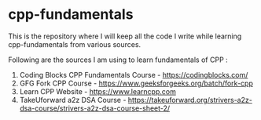 # cpp-fundamentals
This is the repository where I will keep all the code I write while learning cpp-fundamentals from various sources.

Following are the sources I am using to learn fundamentals of CPP :
1. Coding Blocks CPP Fundamentals Course - https://codingblocks.com/
2. GFG Fork CPP Course - https://www.geeksforgeeks.org/batch/fork-cpp
3. Learn CPP Website - https://www.learncpp.com
4. TakeUforward a2z DSA Course - https://takeuforward.org/strivers-a2z-dsa-course/strivers-a2z-dsa-course-sheet-2/
